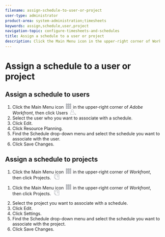 ```yaml
---
filename: assign-schedule-to-user-or-project
user-type: administrator
product-area: system-administration;timesheets
keywords: assign,schedule,user,project
navigation-topic: configure-timesheets-and-schedules
title: Assign a schedule to a user or project
description: Click the Main Menu icon in the upper-right corner of Workfront, then click Projects.
---
```


# Assign a schedule to a user or project

## Assign a schedule to users

<ol> 
 <li value="1">Click the <span class="bold">Main Menu</span> icon <img src="assets/main-menu-icon.png"> in the upper-right corner of <em>Adobe Workfront</em>, then click <span class="bold">Users</span> <img src="assets/users-icon-in-main-menu.png">. </li> 
 <li value="2">Select the user who you want to associate with a schedule.</li> 
 <li value="3">Click <span class="bold">Edit</span>.</li> 
 <li value="4">Click <span class="bold">Resource Planning</span>.</li> 
 <li value="5">Find the <span class="bold">Schedule</span> drop-down menu and select the schedule you want to associate with the user.</li> 
 <li value="6">Click <span class="bold">Save Changes</span>. </li> 
</ol>

## Assign a schedule to projects

<ol> <draft-comment>
  <li value="1" data-mc-conditions="QuicksilverOrClassic.Quicksilver"> <p>Click the <span class="bold">Main Menu</span> icon <img src="assets/main-menu-icon.png"> in the upper-right corner of <em>Workfront</em>, then click <span class="bold">Projects</span>. <img src="assets/projects-in-main-menu.png"></p> </li>
 </draft-comment>
 <li value="1" data-mc-conditions="QuicksilverOrClassic.Quicksilver"> <p>Click the <span class="bold">Main Menu</span> icon <img src="assets/main-menu-icon.png"> in the upper-right corner of <em>Workfront</em>, then click <span class="bold">Projects</span>. <img src="assets/projects-in-main-menu.png"></p> </li> 
 <li value="2">Select the project you want to associate with a schedule.</li> 
 <li value="3">Click <span class="bold">Edit</span>.</li> 
 <li value="4">Click <span class="bold">Settings</span>.</li> 
 <li value="5">Find the <span class="bold">Schedule</span> drop-down menu and select the schedule you want to associate with the project.</li> 
 <li value="6">Click <span class="bold">Save Changes</span>.</li> 
</ol>

